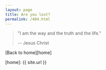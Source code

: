 ```yaml
---
layout: page
title: Are you lost?
permalink: /404.html
---
```


> "I am the way and the truth and the life."
>
> -- Jesus Christ

[Back to home][home]

[home]: {{ site.url }}

